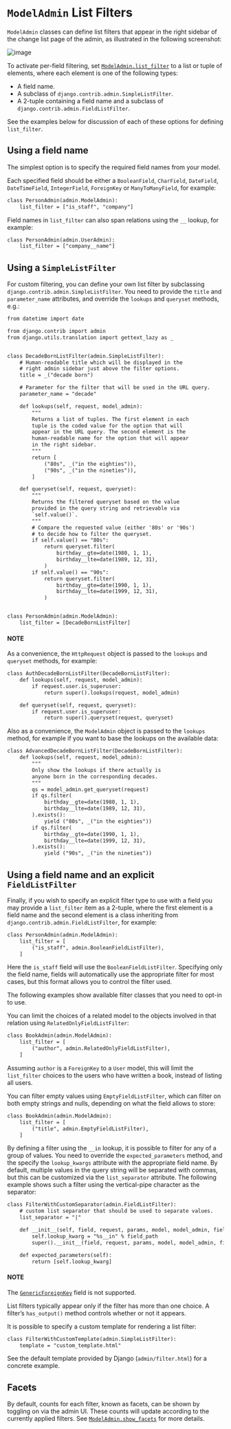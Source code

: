 <a id="modeladmin-list-filters"></a>

# `ModelAdmin` List Filters

`ModelAdmin` classes can define list filters that appear in the right sidebar
of the change list page of the admin, as illustrated in the following
screenshot:

![image](ref/contrib/admin/_images/list_filter.png)

To activate per-field filtering, set [`ModelAdmin.list_filter`](index.md#django.contrib.admin.ModelAdmin.list_filter) to a list
or tuple of elements, where each element is one of the following types:

- A field name.
- A subclass of `django.contrib.admin.SimpleListFilter`.
- A 2-tuple containing a field name and a subclass of
  `django.contrib.admin.FieldListFilter`.

See the examples below for discussion of each of these options for defining
`list_filter`.

## Using a field name

The simplest option is to specify the required field names from your model.

Each specified field should be either a `BooleanField`, `CharField`,
`DateField`, `DateTimeField`, `IntegerField`, `ForeignKey` or
`ManyToManyField`, for example:

```default
class PersonAdmin(admin.ModelAdmin):
    list_filter = ["is_staff", "company"]
```

Field names in `list_filter` can also span relations
using the `__` lookup, for example:

```default
class PersonAdmin(admin.UserAdmin):
    list_filter = ["company__name"]
```

## Using a `SimpleListFilter`

For custom filtering, you can define your own list filter by subclassing
`django.contrib.admin.SimpleListFilter`. You need to provide the `title`
and `parameter_name` attributes, and override the `lookups` and
`queryset` methods, e.g.:

```default
from datetime import date

from django.contrib import admin
from django.utils.translation import gettext_lazy as _


class DecadeBornListFilter(admin.SimpleListFilter):
    # Human-readable title which will be displayed in the
    # right admin sidebar just above the filter options.
    title = _("decade born")

    # Parameter for the filter that will be used in the URL query.
    parameter_name = "decade"

    def lookups(self, request, model_admin):
        """
        Returns a list of tuples. The first element in each
        tuple is the coded value for the option that will
        appear in the URL query. The second element is the
        human-readable name for the option that will appear
        in the right sidebar.
        """
        return [
            ("80s", _("in the eighties")),
            ("90s", _("in the nineties")),
        ]

    def queryset(self, request, queryset):
        """
        Returns the filtered queryset based on the value
        provided in the query string and retrievable via
        `self.value()`.
        """
        # Compare the requested value (either '80s' or '90s')
        # to decide how to filter the queryset.
        if self.value() == "80s":
            return queryset.filter(
                birthday__gte=date(1980, 1, 1),
                birthday__lte=date(1989, 12, 31),
            )
        if self.value() == "90s":
            return queryset.filter(
                birthday__gte=date(1990, 1, 1),
                birthday__lte=date(1999, 12, 31),
            )


class PersonAdmin(admin.ModelAdmin):
    list_filter = [DecadeBornListFilter]
```

#### NOTE
As a convenience, the `HttpRequest` object is passed to the `lookups`
and `queryset` methods, for example:

```default
class AuthDecadeBornListFilter(DecadeBornListFilter):
    def lookups(self, request, model_admin):
        if request.user.is_superuser:
            return super().lookups(request, model_admin)

    def queryset(self, request, queryset):
        if request.user.is_superuser:
            return super().queryset(request, queryset)
```

Also as a convenience, the `ModelAdmin` object is passed to the
`lookups` method, for example if you want to base the lookups on the
available data:

```default
class AdvancedDecadeBornListFilter(DecadeBornListFilter):
    def lookups(self, request, model_admin):
        """
        Only show the lookups if there actually is
        anyone born in the corresponding decades.
        """
        qs = model_admin.get_queryset(request)
        if qs.filter(
            birthday__gte=date(1980, 1, 1),
            birthday__lte=date(1989, 12, 31),
        ).exists():
            yield ("80s", _("in the eighties"))
        if qs.filter(
            birthday__gte=date(1990, 1, 1),
            birthday__lte=date(1999, 12, 31),
        ).exists():
            yield ("90s", _("in the nineties"))
```

## Using a field name and an explicit `FieldListFilter`

Finally, if you wish to specify an explicit filter type to use with a field you
may provide a `list_filter` item as a 2-tuple, where the first element is a
field name and the second element is a class inheriting from
`django.contrib.admin.FieldListFilter`, for example:

```default
class PersonAdmin(admin.ModelAdmin):
    list_filter = [
        ("is_staff", admin.BooleanFieldListFilter),
    ]
```

Here the `is_staff` field will use the `BooleanFieldListFilter`. Specifying
only the field name, fields will automatically use the appropriate filter for
most cases, but this format allows you to control the filter used.

The following examples show available filter classes that you need to opt-in
to use.

You can limit the choices of a related model to the objects involved in
that relation using `RelatedOnlyFieldListFilter`:

```default
class BookAdmin(admin.ModelAdmin):
    list_filter = [
        ("author", admin.RelatedOnlyFieldListFilter),
    ]
```

Assuming `author` is a `ForeignKey` to a `User` model, this will
limit the `list_filter` choices to the users who have written a book,
instead of listing all users.

You can filter empty values using `EmptyFieldListFilter`, which can
filter on both empty strings and nulls, depending on what the field
allows to store:

```default
class BookAdmin(admin.ModelAdmin):
    list_filter = [
        ("title", admin.EmptyFieldListFilter),
    ]
```

By defining a filter using the `__in` lookup, it is possible to filter for
any of a group of values. You need to override the `expected_parameters`
method, and the specify the `lookup_kwargs` attribute with the appropriate
field name. By default, multiple values in the query string will be separated
with commas, but this can be customized via the `list_separator` attribute.
The following example shows such a filter using the vertical-pipe character as
the separator:

```default
class FilterWithCustomSeparator(admin.FieldListFilter):
    # custom list separator that should be used to separate values.
    list_separator = "|"

    def __init__(self, field, request, params, model, model_admin, field_path):
        self.lookup_kwarg = "%s__in" % field_path
        super().__init__(field, request, params, model, model_admin, field_path)

    def expected_parameters(self):
        return [self.lookup_kwarg]
```

#### NOTE
The [`GenericForeignKey`](../contenttypes.md#django.contrib.contenttypes.fields.GenericForeignKey) field is
not supported.

List filters typically appear only if the filter has more than one choice. A
filter’s `has_output()` method controls whether or not it appears.

It is possible to specify a custom template for rendering a list filter:

```default
class FilterWithCustomTemplate(admin.SimpleListFilter):
    template = "custom_template.html"
```

See the default template provided by Django (`admin/filter.html`) for a
concrete example.

<a id="facet-filters"></a>

## Facets

By default, counts for each filter, known as facets, can be shown by toggling
on via the admin UI. These counts will update according to the currently
applied filters. See [`ModelAdmin.show_facets`](index.md#django.contrib.admin.ModelAdmin.show_facets) for more details.
